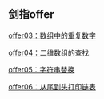 ## 剑指offer
[offer03：数组中的重复数字](https://github.com/QuintanLiu/offer-show/blob/master/src/main/java/com/kunkun/offer/show/offer03/%E5%89%91%E6%8C%87offer%2003%EF%BC%9A%E6%95%B0%E7%BB%84%E7%A7%8D%E7%9A%84%E9%87%8D%E5%A4%8D%E6%95%B0%E5%AD%97.md)

[offer04：二维数组的查找](https://github.com/QuintanLiu/offer-show/blob/master/src/main/java/com/kunkun/offer/show/offer04/%E5%89%91%E6%8C%87offer%2004%EF%BC%9A%E4%BA%8C%E7%BB%B4%E6%95%B0%E7%BB%84%E4%B8%AD%E7%9A%84%E6%9F%A5%E6%89%BE.md)

[offer05：字符串替换](https://github.com/QuintanLiu/offer-show/blob/master/src/main/java/com/kunkun/offer/show/offer05/%E5%89%91%E6%8C%87offer%2005%EF%BC%9A%E5%AD%97%E7%AC%A6%E4%B8%B2%E6%9B%BF%E6%8D%A2.md)

[offer06：从尾到头打印链表](https://github.com/QuintanLiu/offer-show/blob/master/src/main/java/com/kunkun/offer/show/offer06/%E5%89%91%E6%8C%87offer%2006%EF%BC%9A%E4%BB%8E%E5%B0%BE%E5%88%B0%E5%A4%B4%E6%89%93%E5%8D%B0%E9%93%BE%E8%A1%A8.md)

